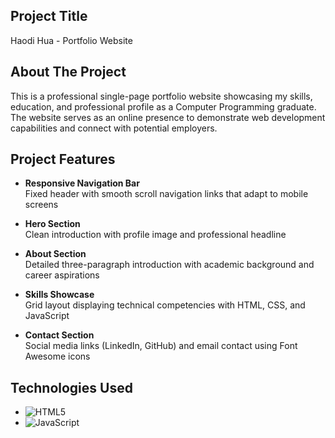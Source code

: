 ## Project Title
 
Haodi Hua - Portfolio Website

## About The Project

This is a professional single-page portfolio website showcasing my skills, education, and professional profile as 
a Computer Programming graduate. The website serves as an online presence to demonstrate web development capabilities
and connect with potential employers.

## Project Features

- **Responsive Navigation Bar**  
  Fixed header with smooth scroll navigation links that adapt to mobile screens

- **Hero Section**  
  Clean introduction with profile image and professional headline

- **About Section**  
  Detailed three-paragraph introduction with academic background and career aspirations

- **Skills Showcase**  
  Grid layout displaying technical competencies with HTML, CSS, and JavaScript

- **Contact Section**  
  Social media links (LinkedIn, GitHub) and email contact using Font Awesome icons

## Technologies Used  

- ![HTML5](https://img.shields.io/badge/html5-%23E34F26.svg?style=for-the-badge&logo=html5&logoColor=white) 
- ![JavaScript](https://img.shields.io/badge/javascript-%23323330.svg?style=for-the-badge&logo=javascript&logoColor=%23F7DF1E)


